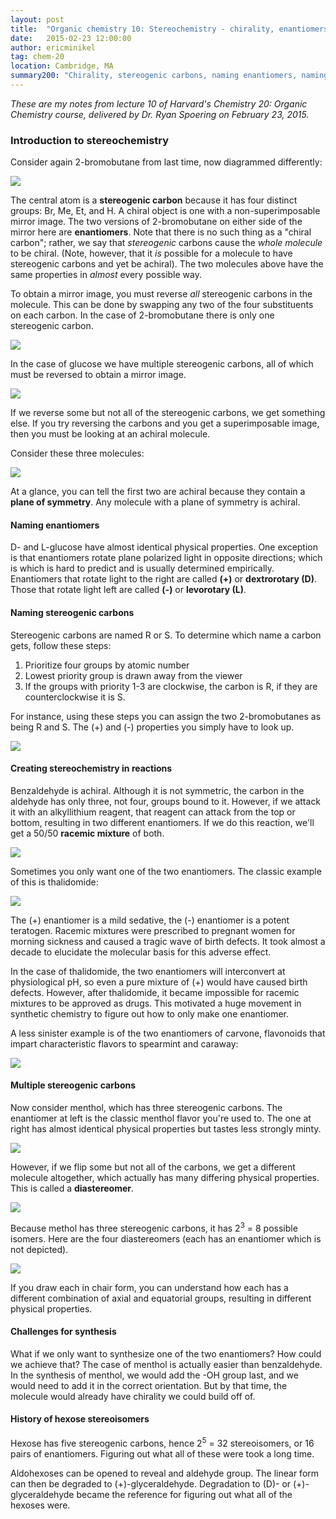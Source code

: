 ```yaml
---
layout: post
title:  "Organic chemistry 10: Stereochemistry - chirality, enantiomers and diastereomers"
date:   2015-02-23 12:00:00
author: ericminikel
tag: chem-20
location: Cambridge, MA
summary200: "Chirality, stereogenic carbons, naming enantiomers, naming stereogenic carbons, enantiomers, diastereomers, challenges for synthesis."
---
```


*These are my notes from lecture 10 of Harvard's Chemistry 20: Organic Chemistry course, delivered by Dr. Ryan Spoering on February 23, 2015.*

### Introduction to stereochemistry

Consider again 2-bromobutane from last time, now diagrammed differently:

![](/media/2015/02/2-bromobutane-enantiomers.png)

The central atom is a **stereogenic carbon** because it has four distinct groups: Br, Me, Et, and H. A chiral object is one with a non-superimposable mirror image. The two versions of 2-bromobutane on either side of the mirror here are **enantiomers**. Note that there is no such thing as a "chiral carbon"; rather, we say that *stereogenic* carbons cause the *whole molecule* to be chiral. (Note, however, that it *is* possible for a molecule to have stereogenic carbons and yet be achiral). The two molecules above have the same properties in *almost* every possible way.

To obtain a mirror image, you must reverse *all* stereogenic carbons in the molecule. This can be done by swapping any two of the four substituents on each carbon. In the case of 2-bromobutane there is only one stereogenic carbon.

![](/media/2015/02/reversing-carbon-in-bromobutane.png)

In the case of glucose we have multiple stereogenic carbons, all of which must be reversed to obtain a mirror image.

![](/media/2015/02/reverse-all-stereogenic-carbons-in-glucose.png)

If we reverse some but not all of the stereogenic carbons, we get something else. If you try reversing the carbons and you get a superimposable image, then you must be looking at an achiral molecule.

Consider these three molecules:

![](/media/2015/02/two-achiral-one-chiral.png)

At a glance, you can tell the first two are achiral because they contain a **plane of symmetry**. Any molecule with a plane of symmetry is achiral. 

#### Naming enantiomers

D- and L-glucose have almost identical physical properties. One exception is that enantiomers rotate plane polarized light in opposite directions; which is which is hard to predict and is usually determined empirically. Enantiomers that rotate light to the right are called **(+)** or **dextrorotary (D)**. Those that rotate light left are called **(-)** or **levorotary (L)**.

#### Naming stereogenic carbons

Stereogenic carbons are named R or S. To determine which name a carbon gets, follow these steps:

1. Prioritize four groups by atomic number
2. Lowest priority group is drawn away from the viewer
3. If the groups with priority 1-3 are clockwise, the carbon is R, if they are counterclockwise it is S.

For instance, using these steps you can assign the two 2-bromobutanes as being R and S. The (+) and (-) properties you simply have to look up.

![](/media/2015/02/s-and-r-bromobutane.png)

#### Creating stereochemistry in reactions

Benzaldehyde is achiral. Although it is not symmetric, the carbon in the aldehyde has only three, not four, groups bound to it. However, if we attack it with an alkyllithium reagent, that reagent can attack from the top or bottom, resulting in two different enantiomers. If we do this reaction, we'll get a 50/50 **racemic mixture** of both.

![](/media/2015/02/generating-chirality-from-benzaldehyde.png)

Sometimes you only want one of the two enantiomers. The classic example of this is thalidomide:

![](/media/2015/02/thalidomide-stereochemistry.png)

The (+) enantiomer is a mild sedative, the (-) enantiomer is a potent teratogen. Racemic mixtures were prescribed to pregnant women for morning sickness and caused a tragic wave of birth defects. It took almost a decade to elucidate the molecular basis for this adverse effect.

In the case of thalidomide, the two enantiomers will interconvert at physiological pH, so even a pure mixture of (+) would have caused birth defects. However, after thalidomide, it became impossible for racemic mixtures to be approved as drugs. This motivated a huge movement in synthetic chemistry to figure out how to only make one enantiomer.

A less sinister example is of the two enantiomers of carvone, flavonoids that impart characteristic flavors to spearmint and caraway:

![](/media/2015/02/carvone-enantiomers.png)

#### Multiple stereogenic carbons

Now consider menthol, which has three stereogenic carbons. The enantiomer at left is the classic menthol flavor you're used to. The one at right has almost identical physical properties but tastes less strongly minty.

![](/media/2015/02/menthol-enantiomers.png)

However, if we flip some but not all of the carbons, we get a different molecule altogether, which actually has many differing physical properties. This is called a **diastereomer**.

![](/media/2015/02/menthol-two-diastereomers.png)

Because methol has three stereogenic carbons, it has 2<sup>3</sup> = 8 possible isomers. Here are the four diastereomers (each has an enantiomer which is not depicted).

![](/media/2015/02/diastereomers-of-menthol.png)

If you draw each in chair form, you can understand how each has a different combination of axial and equatorial groups, resulting in different physical properties.

#### Challenges for synthesis

What if we only want to synthesize one of the two enantiomers? How could we achieve that? The case of menthol is actually easier than benzaldehyde. In the synthesis of menthol, we would add the -OH group last, and we would need to add it in the correct orientation. But by that time, the molecule would already have chirality we could build off of.

#### History of hexose stereoisomers

Hexose has five stereogenic carbons, hence 2<sup>5</sup> = 32 stereoisomers, or 16 pairs of enantiomers. Figuring out what all of these were took a long time. 

Aldohexoses can be opened to reveal and aldehyde group. The linear form can then be degraded to (+)-glyceraldehyde. Degradation to (D)- or (+)-glyceraldehyde became the reference for figuring out what all of the hexoses were.
